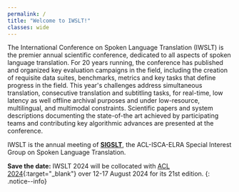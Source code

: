```yaml
---
permalink: /
title: "Welcome to IWSLT!"
classes: wide
---
```


The International Conference on Spoken Language Translation (IWSLT) is the premier annual scientific conference, dedicated to all aspects of spoken language translation.
For 20 years running, the conference has published and organized key evaluation campaigns in the field, including the creation of requisite data suites, benchmarks, metrics and key tasks that define progress in the field. 
This year's challenges address simultaneous translation, consecutive translation and subtitling tasks, for real-time, low latency as well offline archival purposes and under low-resource, multilingual, and multimodal constraints. 
Scientific papers and system descriptions documenting the state-of-the art achieved by participating teams and contributing key algorithmic advances are presented at the conference. 

IWSLT is the annual meeting of [**SIGSLT**](/sigslt), the ACL-ISCA-ELRA Special Interest Group on Spoken Language Translation.

**Save the date:** IWSLT 2024 will be collocated with [ACL 2024](https://2024.aclweb.org/){:target="_blank"} over 12-17 August 2024 for its 21st edition.
{: .notice--info}
